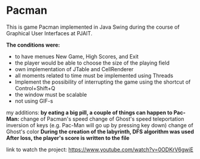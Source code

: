 # Pacman

This is game Pacman implemented in Java Swing during the course of Graphical User Interfaces at PJAIT.


**The conditions were:**
* to have menues New Game, High Scores, and Exit
* the player would be able to choose the size of the playing field
* own implementation of JTable and CellRenderer
* all moments related to time must be implemented using Threads
* Implement the possibility of interrupting the game using the shortcut of Control+Shift+Q
* the window must be scalable
* not using GIF-s

my additions:
**by eating a big pill, a couple of things can happen to Pac-Man:**
  change of Pacman's speed
  change of Ghost's speed
  teleportation
  inversion of keys (e.g. Pac-Man will go up by pressing key down)
  change of Ghost's color
**During the creation of the labyrinth, DFS algorithm was used**
**After loss, the player's score is written to the file**


link to watch the project:
https://www.youtube.com/watch?v=0ODKrV6gwiE
